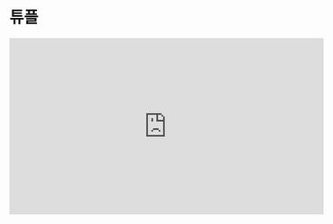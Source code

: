 # 튜플

<iframe
  loading="lazy" width="560" height="315" className="youtube" src="https://www.youtube.com/embed/iIUhChzGajA" title="YouTube video player" frameBorder="0" allow="accelerometer; autoplay; clipboard-write; encrypted-media; gyroscope; picture-in-picture" />

튜플이란 리스트와 같지만 안에 있는 값을 바꿀 수 없는 데이터의 형태를 뜻합니다.

리스트에서는 인덱싱을 사용하여 새로운 값으로 바꿀 수 있지만 튜플에서는 못합니다.

그래서 파이썬 프로그램을 짜는데 절대로 사용자가 수정하면 안 되는 데이터들(예: 점수, 시험 성적, ...)을 튜플 안에 저장할 수 있습니다.

튜플에서는 대괄호`[]` 대신 소괄호`()`를 사용합니다. CODE1에서 확인하겠습니다.

CODE2와 같이 강제로 바꾸려 한다면 에러가 출력됩니다.

CODE3와 같이 파이썬에서 신기하게도 `()` 없이도 튜플이라고 인식할 수 있는 기능이 있습니다.

<iframe
  loading="lazy" title="Python Playground" src="https://trinket.io/embed/python3/069924886e" height="400" />

## 튜플 풀기

CODE1과 같이 튜플을 만들고 상자같이 풀 수 있습니다.

<iframe
  loading="lazy" title="Python Playground" src="https://trinket.io/embed/python3/8c81ff1498" height="400" />

## 튜플 길이 지정하기

파이썬에서는 튜플의 길이를 미리 지정하여 나중에 소수로 값을 더하는 행위를 막을 수 있습니다.

마지막에 ','를 넣어 다시는 값을 원하지 않는다고 파이썬에게 알려주는 것이 가능합니다.

```py
a = 1, 2, b = 3,
```

<iframe
  loading="lazy" title="Python Playground" src="https://trinket.io/embed/python3/0cc2f9e56d" height="400" />

## `zip()`

zip이란 우리가 지퍼를 올려서 닫는 것을 뜻합니다.

파이썬에서 튜플을 지퍼처럼 서로 묶을 수 있습니다.

`zipped`를 사용했지만 실제로 튜플을 보기 위하여 `tuple()` 함수를 사용해야 합니다.

<iframe
  loading="lazy" title="Python Playground" src="https://trinket.io/embed/python3/1af130ab47" height="400" />
